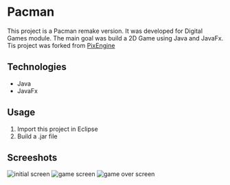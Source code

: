 # Pacman

This project is a Pacman remake version. It was developed for Digital Games module. The main goal
was build a 2D Game using Java and JavaFx. Tis project was forked from [PixEngine](https://github.com/lmarques7/PixEngine)

## Technologies
  - Java
  - JavaFx

## Usage
1. Import this project in Eclipse
1. Build a .jar file

## Screeshots
![initial screen](http://imagizer.imageshack.us/v2/722x396q90/922/JVR6J6.png)
![game screen](http://imagizer.imageshack.us/v2/718x392q90/923/CMDvY5.png)
![game over screen](http://imagizer.imageshack.us/v2/716x391q90/924/LZozXW.png)